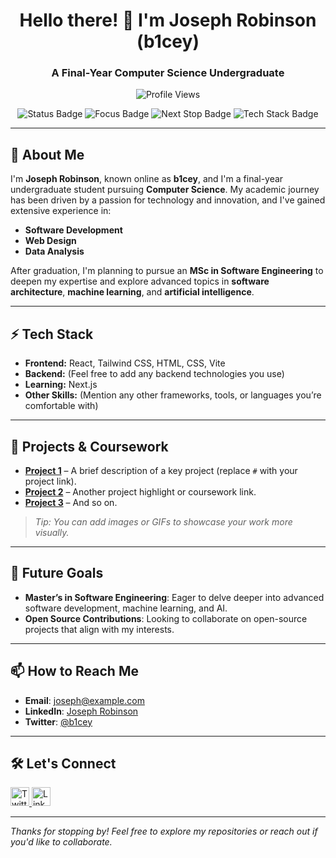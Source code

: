 <!-- Centered Title & Subtitle -->
<h1 align="center">Hello there! 👋 I'm Joseph Robinson (b1cey)</h1>
<h3 align="center">A Final-Year Computer Science Undergraduate</h3>

<!-- Profile Views Badge (uses komarev.com) -->
<p align="center">
  <img src="https://komarev.com/ghpvc/?username=b1cey&label=Profile%20views&color=0e75b6&style=flat" alt="Profile Views" />
</p>

<!-- Custom Badges -->
<p align="center">
  <img src="https://img.shields.io/badge/Status-Final%20Year%20Undergrad-blue?style=flat-square" alt="Status Badge" />
  <img src="https://img.shields.io/badge/Focus-Software%20Development-brightgreen?style=flat-square" alt="Focus Badge" />
  <img src="https://img.shields.io/badge/Next%20Stop-MSc%20in%20Software%20Engineering-orange?style=flat-square" alt="Next Stop Badge" />
  <img src="https://img.shields.io/badge/Tools-React%2C%20Tailwind%2C%20Vite%2C%20Next.js%2C%20HTML%2C%20CSS-blueviolet?style=flat-square" alt="Tech Stack Badge" />
</p>

---

## 🏫 About Me
I'm **Joseph Robinson**, known online as **b1cey**, and I'm a final-year undergraduate student pursuing **Computer Science**. My academic journey has been driven by a passion for technology and innovation, and I've gained extensive experience in:
- **Software Development**
- **Web Design**
- **Data Analysis**

After graduation, I'm planning to pursue an **MSc in Software Engineering** to deepen my expertise and explore advanced topics in **software architecture**, **machine learning**, and **artificial intelligence**.

---

## ⚡ Tech Stack
- **Frontend:** React, Tailwind CSS, HTML, CSS, Vite
- **Backend:** (Feel free to add any backend technologies you use)
- **Learning:** Next.js
- **Other Skills:** (Mention any other frameworks, tools, or languages you’re comfortable with)

---

## 📂 Projects & Coursework
- **[Project 1](#)** – A brief description of a key project (replace `#` with your project link).
- **[Project 2](#)** – Another project highlight or coursework link.
- **[Project 3](#)** – And so on.

> *Tip: You can add images or GIFs to showcase your work more visually.*

---

## 🔭 Future Goals
- **Master’s in Software Engineering**: Eager to delve deeper into advanced software development, machine learning, and AI.
- **Open Source Contributions**: Looking to collaborate on open-source projects that align with my interests.

---

## 📫 How to Reach Me
- **Email**: [joseph@example.com](mailto:joseph@example.com)
- **LinkedIn**: [Joseph Robinson](https://www.linkedin.com/in/yourprofile)
- **Twitter**: [@b1cey](https://twitter.com/yourhandle)

---

## 🛠️ Let's Connect
<p>
  <a href="https://twitter.com/yourhandle" target="_blank">
    <img src="https://cdn.jsdelivr.net/npm/simple-icons@v3/icons/twitter.svg" alt="Twitter" width="30" height="30" />
  </a>
  <a href="https://linkedin.com/in/yourprofile" target="_blank">
    <img src="https://cdn.jsdelivr.net/npm/simple-icons@v3/icons/linkedin.svg" alt="LinkedIn" width="30" height="30" />
  </a>
  <!-- Add or remove any other social icons you prefer -->
</p>

---

_Thanks for stopping by! Feel free to explore my repositories or reach out if you'd like to collaborate._
